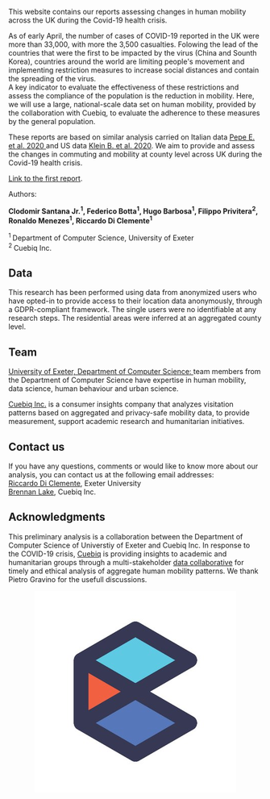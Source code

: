 This website contains our reports assessing changes in human mobility across the UK during the Covid-19 health crisis.

As of early April, the number of cases of COVID-19 reported in the UK were more than 33,000, with more the 3,500 casualties.
Folowing the lead of the countries that were the first to be impacted by the virus (China and Sounth Korea), countries around the world are limiting people's movement and implementing restriction measures to increase social distances and contain the spreading of the virus.
<br>
A key indicator to evaluate the effectiveness of these restrictions and assess the compliance of the population is the reduction in mobility. Here, we will use a large, national-scale data set on human mobility, provided by the collaboration with Cuebiq, to evaluate the adherence to these measures by the general population.

These reports are based on similar analysis carried on Italian data 
<a href="https://doi.org/10.1101/2020.03.22.20039933"> Pepe E. et al. 2020 </a>  and US data
 <a href="https://www.mobs-lab.org/uploads/6/7/8/7/6787877/assessing_mobility_changes_in_the_united_states_during_the_covid_19_outbreak.pdf"> Klein B. et al. 2020</a>. We aim to provide and assess the changes in commuting and mobility at county level across UK during the Covid-19 health crisis.
 
[Link to the first report](./First-report.html).
 
Authors:

**Clodomir Santana Jr.<sup>1</sup>, Federico Botta<sup>1</sup>, Hugo Barbosa<sup>1</sup>, Filippo Privitera<sup>2</sup>, Ronaldo Menezes<sup>1</sup>, Riccardo Di Clemente<sup>1</sup>**

<sup> 1 </sup> Department of Computer Science, University of Exeter
<br>
<sup> 2 </sup> Cuebiq Inc.
 
## Data

This research has been performed using data from anonymized users who have opted-in to provide access to their location data anonymously, through a GDPR-compliant framework. The single users were no identifiable at any research steps. The residential areas were inferred at an aggregated county level.

## Team

<a href="http://emps.exeter.ac.uk/computer-science/"> University of Exeter, Department of Computer Science: </a> team members from the Department of Computer Science have expertise in human mobility, data science, human behaviour and urban science.

<p>
<a href="https://www.cuebiq.com/"> Cuebiq Inc.</a> is a consumer insights company that analyzes visitation patterns based on aggregated and privacy-safe mobility data, to provide measurement, support academic research and humanitarian initiatives. 
</p>

## Contact us

If you have any questions, comments or would like to know more about our analysis, you can contact us at the following email addresses:
<br>
<a href = "mailto: r.di-clemente@exeter.ac.uk"> Riccardo Di Clemente</a>, Exeter University
<br>
<a href = "mailto: blake@cuebiq.com"> Brennan Lake</a>, Cuebiq Inc.

## Acknowledgments
This preliminary analysis is a collaboration between the Department of Computer Science of Universtiy of Exeter and Cuebiq Inc. In response to the COVID-19 crisis, <a href= "https://www.cuebiq.com/">Cuebiq</a> is providing insights to academic and humanitarian groups through a multi-stakeholder <a href="https://www.cuebiq.com/about/data-for-good/"> data collaborative</a> for timely and ethical analysis of aggregate human mobility patterns. We thank Pietro Gravino for the usefull discussions.
<br>
<figure class="image" align="center">
<img src="_site/cuebiq_logo.jpg">
</figure>
